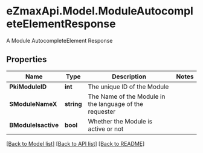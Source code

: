 # eZmaxApi.Model.ModuleAutocompleteElementResponse
A Module AutocompleteElement Response

## Properties

Name | Type | Description | Notes
------------ | ------------- | ------------- | -------------
**PkiModuleID** | **int** | The unique ID of the Module | 
**SModuleNameX** | **string** | The Name of the Module in the language of the requester | 
**BModuleIsactive** | **bool** | Whether the Module is active or not | 

[[Back to Model list]](../README.md#documentation-for-models) [[Back to API list]](../README.md#documentation-for-api-endpoints) [[Back to README]](../README.md)

